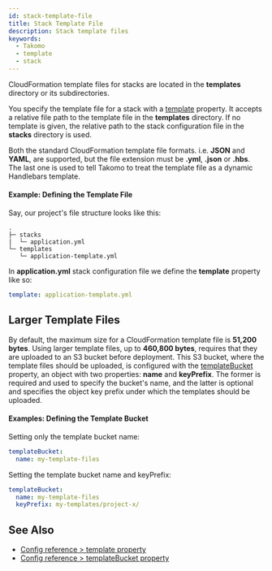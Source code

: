 ```yaml
---
id: stack-template-file
title: Stack Template File
description: Stack template files
keywords:
  - Takomo
  - template
  - stack
---
```


CloudFormation template files for stacks are located in the **templates** directory or its subdirectories. 

You specify the template file for a stack with a [template](/docs/config-reference/stacks#template) property. It accepts a relative file path to the template file in the **templates** directory. If no template is given, the relative path to the stack configuration file in the **stacks** directory is used.

Both the standard CloudFormation template file formats. i.e. **JSON** and **YAML**, are supported, but the file extension must be **.yml**, **.json** or **.hbs**. The last one is used to tell Takomo to treat the template file as a dynamic Handlebars template.

#### Example: Defining the Template File

Say, our project's file structure looks like this:

```
.
├─ stacks
|  └─ application.yml
└─ templates
   └─ application-template.yml
```

In **application.yml** stack configuration file we define the **template** property like so:

```yaml title="stacks/application.yml"
template: application-template.yml
```

## Larger Template Files

By default, the maximum size for a CloudFormation template file is **51,200 bytes**. Using larger template files, up to **460,800 bytes**, requires that they are uploaded to an S3 bucket before deployment. This S3 bucket, where the template files should be uploaded, is configured with the [templateBucket](/docs/config-reference/stacks#templatebucket) property, an object with two properties: **name** and **keyPrefix**. The former is required and used to specify the bucket's name, and the latter is optional and specifies the object key prefix under which the templates should be uploaded.

#### Examples: Defining the Template Bucket

Setting only the template bucket name:

```yaml
templateBucket:
  name: my-template-files
```

Setting the template bucket name and keyPrefix:

```yaml
templateBucket:
  name: my-template-files
  keyPrefix: my-templates/project-x/
```

## See Also

- [Config reference > template property](/docs/config-reference/stacks#template)
- [Config reference > templateBucket property](/docs/config-reference/stacks#templatebucket)
